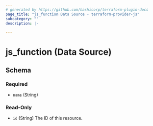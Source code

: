 ```yaml
---
# generated by https://github.com/hashicorp/terraform-plugin-docs
page_title: "js_function Data Source - terraform-provider-js"
subcategory: ""
description: |-
  
---
```


# js_function (Data Source)





<!-- schema generated by tfplugindocs -->
## Schema

### Required

- `name` (String)

### Read-Only

- `id` (String) The ID of this resource.
